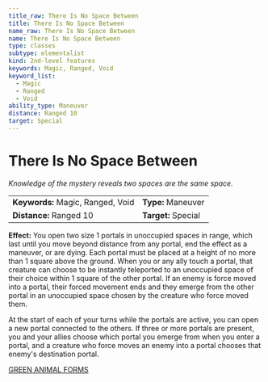 ```yaml
---
title_raw: There Is No Space Between
title: There Is No Space Between
name_raw: There Is No Space Between
name: There Is No Space Between
type: classes
subtype: elementalist
kind: 2nd-level features
keywords: Magic, Ranged, Void
keyword_list:
  - Magic
  - Ranged
  - Void
ability_type: Maneuver
distance: Ranged 10
target: Special
---
```


# There Is No Space Between

*Knowledge of the mystery reveals two spaces are the same space.*

|                                   |                     |
| :-------------------------------- | :------------------ |
| **Keywords:** Magic, Ranged, Void | **Type:** Maneuver  |
| **Distance:** Ranged 10           | **Target:** Special |

**Effect:** You open two size 1 portals in unoccupied spaces in range, which last until you move beyond distance from any portal, end the effect as a maneuver, or are dying. Each portal must be placed at a height of no more than 1 square above the ground. When you or any ally touch a portal, that creature can choose to be instantly teleported to an unoccupied space of their choice within 1 square of the other portal. If an enemy is force moved into a portal, their forced movement ends and they emerge from the other portal in an unoccupied space chosen by the creature who force moved them.

At the start of each of your turns while the portals are active, you can open a new portal connected to the others. If three or more portals are present, you and your allies choose which portal you emerge from when you enter a portal, and a creature who force moves an enemy into a portal chooses that enemy's destination portal.

[GREEN ANIMAL FORMS](./Green%20Animal%20Forms.md)
